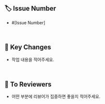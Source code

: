 ## 🏷 Issue Number
- #[Issue Number]

<br>

## 📍 Key Changes
- 작업 내용을 적어주세요.

<br>

## 🙏 To Reviewers 
- 어떤 부분에 리뷰어가 집중하면 좋을지 적어주세요.

